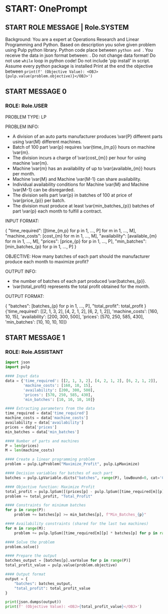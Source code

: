 # START: OnePrompt 
## START ROLE MESSAGE | Role.SYSTEM 
Background: You are a expert at Operations Research and Linear Programming and Python. Based on description you solve given problem using Pulp python library. Python code place between ```python and ```. You receive the data in json format between: <DATA></DATA>. Do not change data format! Do not use `while` loop in python code! Do not include 'pip install' in script. Assume every python package is installed Print at the end the objective between <OBJ></OBJ> `print(f' (Objective Value): <OBJ>{pulp.value(problem.objective)}</OBJ>')`  
## START MESSAGE 0 
### ROLE: Role.USER
<DESCRIPTION>
PROBLEM TYPE: LP

PROBLEM INFO:

- A division of an auto parts manufacturer produces \var{P} different parts using \var{M} different machines.
- Batch of 100 part \var{p} requires \var{time_{m,p}} hours on machine \var{m}.
- The division incurs a charge of \var{cost_{m}} per hour for using machine \var{m}.
- Machine \var{m} has an availability of up to \var{available_{m}} hours per month.
- Machine \var{M} and Machine \var{M-1} can share availability.
- Individual availability conditions for Machine \var{M} and Machine \var{M-1} can be disregarded.
- The division sells part \var{p} in batches of 100 at price of \var{price_{p}} per batch.
- The division must produce at least \var{min_batches_{p}} batches of part \var{p} each month to fulfill a contract.

INPUT FORMAT: 

{
    "time_required": [[time_{m,p} for p in 1, ..., P] for m in 1, ..., M],
    "machine_costs": [cost_{m} for m in 1, ..., M],
    "availability": [available_{m} for m in 1, ..., M],
    "prices": [price_{p} for p in 1, ..., P],
    "min_batches": [min_batches_{p} for p in 1, ..., P]
}

OBJECTIVE: How many batches of each part should the manufacturer produce each month to maximize profit?

OUTPUT INFO:

- the number of batches of each part produced \var{batches_{p}}.
- \var{total_profit} represents the total profit obtained for the month.

OUTPUT FORMAT:

{
    "batches": [batches_{p} for p in 1, ..., P],
    "total_profit": total_profit
}
</DESCRIPTION>
<DATA>
{'time_required': [[2, 1, 3, 2], [4, 2, 1, 2], [6, 2, 1, 2]], 'machine_costs': [160, 10, 15], 'availability': [200, 300, 500], 'prices': [570, 250, 585, 430], 'min_batches': [10, 10, 10, 10]}</DATA>


## START MESSAGE 1 
### ROLE: Role.ASSISTANT
```python
import json
import pulp

#### Input data
data = {'time_required': [[2, 1, 3, 2], [4, 2, 1, 2], [6, 2, 1, 2]], 
        'machine_costs': [160, 10, 15], 
        'availability': [200, 300, 500], 
        'prices': [570, 250, 585, 430], 
        'min_batches': [10, 10, 10, 10]}

#### Extracting parameters from the data
time_required = data['time_required']
machine_costs = data['machine_costs']
availability = data['availability']
prices = data['prices']
min_batches = data['min_batches']

#### Number of parts and machines
P = len(prices)
M = len(machine_costs)

#### Create a linear programming problem
problem = pulp.LpProblem("Maximize_Profit", pulp.LpMaximize)

#### Decision variables for batches of each part
batches = pulp.LpVariable.dicts("batches", range(P), lowBound=0, cat='Continuous')

#### Objective function: Maximize Profit
total_profit = pulp.lpSum([(prices[p] - pulp.lpSum([time_required[m][p] * machine_costs[m] for m in range(M)])) * batches[p] for p in range(P)])
problem += total_profit, "Total_Profit"

#### Constraints for minimum batches
for p in range(P):
    problem += batches[p] >= min_batches[p], f"Min_Batches_{p}"

#### Availability constraints (shared for the last two machines)
for m in range(M):
    problem += pulp.lpSum([time_required[m][p] * batches[p] for p in range(P)]) <= availability[m], f"Availability_{m}"

#### Solve the problem
problem.solve()

#### Prepare the output
batches_output = [batches[p].varValue for p in range(P)]
total_profit_value = pulp.value(problem.objective)

#### Output format
output = {
    "batches": batches_output,
    "total_profit": total_profit_value
}

print(json.dumps(output))
print(f' (Objective Value): <OBJ>{total_profit_value}</OBJ>')
```

